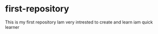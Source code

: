 # first-repository
This is my first repository 
Iam very intrested to create and learn
iam quick learner

